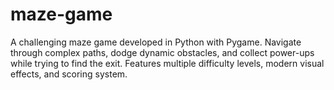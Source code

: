 # maze-game
A challenging maze game developed in Python with Pygame. Navigate through complex paths, dodge dynamic obstacles, and collect power-ups while trying to find the exit. Features multiple difficulty levels, modern visual effects, and scoring system.
